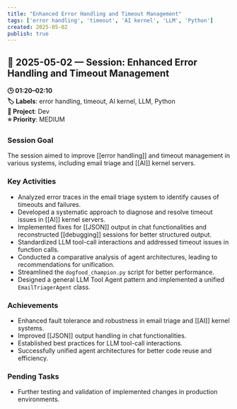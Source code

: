 ```yaml
---
title: "Enhanced Error Handling and Timeout Management"
tags: ['error handling', 'timeout', 'AI kernel', 'LLM', 'Python']
created: 2025-05-02
publish: true
---
```


## 📅 2025-05-02 — Session: Enhanced Error Handling and Timeout Management

**🕒 01:20–02:10**  
**🏷️ Labels**: error handling, timeout, AI kernel, LLM, Python  
**📂 Project**: Dev  
**⭐ Priority**: MEDIUM  


### Session Goal
The session aimed to improve [[error handling]] and timeout management in various systems, including email triage and [[AI]] kernel servers.

### Key Activities
- Analyzed error traces in the email triage system to identify causes of timeouts and failures.
- Developed a systematic approach to diagnose and resolve timeout issues in [[AI]] kernel servers.
- Implemented fixes for [[JSON]] output in chat functionalities and reconstructed [[debugging]] sessions for better structured output.
- Standardized LLM tool-call interactions and addressed timeout issues in function calls.
- Conducted a comparative analysis of agent architectures, leading to recommendations for unification.
- Streamlined the `dogfood_champion.py` script for better performance.
- Designed a general LLM Tool Agent pattern and implemented a unified `EmailTriagerAgent` class.

### Achievements
- Enhanced fault tolerance and robustness in email triage and [[AI]] kernel systems.
- Improved [[JSON]] output handling in chat functionalities.
- Established best practices for LLM tool-call interactions.
- Successfully unified agent architectures for better code reuse and efficiency.

### Pending Tasks
- Further testing and validation of implemented changes in production environments.
